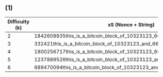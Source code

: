 ## (1)

| Difficulty (k) | xS (Nonce + String) | SHA-256 Hash | Time Elapsed | Trials |
|--------------|------------------------------|------------------------------------------------------------------|--------------|----------|
| 2 | 1842609935this_is_a_bitcoin_block_of_10323123_66024292_77898238 | 001ccc9fcef1723057efc1f7817bf60eb338bd3962f0d30a72d1aac269d64d6d | 1s | 256 |
| 3 | 332421this_is_a_bitcoin_block_of_10323123_and_66024292_and_77898238 | 000c146e90f0b04b85cb43e35bd7686c2c533e64b5aee456711da20d6b654a72 | 1s | 4,096 |
| 4 | 1800256717this_is_a_bitcoin_block_of_10323123_66024292_77898238 | 00003347cb84d338835c0a94cb07707bf507e0930c84b6d01a97109fbf1a93f8 | 2s | 65,536 |
| 5 | 1237889526this_is_a_bitcoin_block_of_10323123_and_66024292_and_77898238 | 000005ed60d62850ab0a922419b33ea5cb40cba6fce636a7cf754f9d8c1151ba | 2s | 1,048,576 |
| 6 | 689470094this_is_a_bitcoin_block_of_10323123_and_66024292_and_77898238 | 000000decbddf1b818c3bd135a147a35ec691ea90aae6ca13fb8d552be1e6467 | 8s | 16,777,216 |

